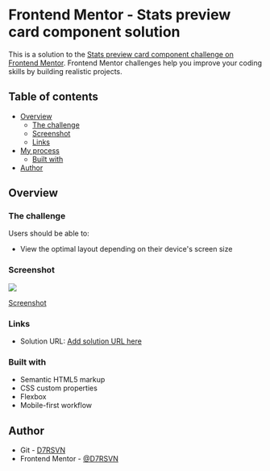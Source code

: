 # Frontend Mentor - Stats preview card component solution

This is a solution to the [Stats preview card component challenge on Frontend Mentor](https://www.frontendmentor.io/challenges/stats-preview-card-component-8JqbgoU62). Frontend Mentor challenges help you improve your coding skills by building realistic projects. 

## Table of contents

- [Overview](#overview)
  - [The challenge](#the-challenge)
  - [Screenshot](#screenshot)
  - [Links](#links)
- [My process](#my-process)
  - [Built with](#built-with)
- [Author](#author)


## Overview

### The challenge

Users should be able to:

- View the optimal layout depending on their device's screen size

### Screenshot

![](./screenshot.jpg)

<a href="./sreenshoot.jpg">Screenshot</a>

### Links

- Solution URL: [Add solution URL here](https://github.com/D7RSVN/stats-preview-card-component)

### Built with

- Semantic HTML5 markup
- CSS custom properties
- Flexbox
- Mobile-first workflow


## Author

- Git - [D7RSVN](https://github.com/D7RSVN)
- Frontend Mentor - [@D7RSVN](https://www.frontendmentor.io/profile/D7RSVN)

